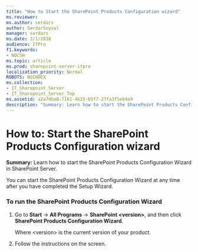 ```yaml
---
title: "How to Start the SharePoint Products Configuration wizard"
ms.reviewer: 
ms.author: serdars
author: SerdarSoysal
manager: serdars
ms.date: 3/1/2018
audience: ITPro
f1.keywords:
- NOCSH
ms.topic: article
ms.prod: sharepoint-server-itpro
localization_priority: Normal
ROBOTS: NOINDEX
ms.collection:
- IT_Sharepoint_Server
- IT_Sharepoint_Server_Top
ms.assetid: a2a7dba8-7161-4625-b5f7-27fa3f5eb4e9
description: "Summary: Learn how to start the SharePoint Products Configuration Wizard in SharePoint Server."
---
```


# How to: Start the SharePoint Products Configuration wizard

 **Summary:** Learn how to start the SharePoint Products Configuration Wizard in SharePoint Server. 
  
You can start the SharePoint Products Configuration Wizard at any time after you have completed the Setup Wizard.
  
### To run the SharePoint Products Configuration Wizard

1. Go to **Start** -> **All Programs** -> **SharePoint \<version\>**, and then click **SharePoint Products Configuration Wizard**. 
    
    Where \<version\> is the current version of your product.
    
2. Follow the instructions on the screen.
    

